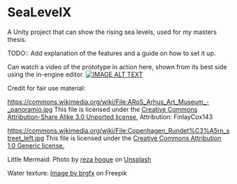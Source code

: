 # SeaLevelX

A Unity project that can show the rising sea levels, used for my masters thesis.

TODO:: Add explanation of the features and a guide on how to set it up.


Can watch a video of the prototype in action here, shown from its best side using the in-engine editor.
[![IMAGE ALT TEXT](http://img.youtube.com/vi/Hn36jJIO9-8/0.jpg)](http://www.youtube.com/watch?v=Hn36jJIO9-8 "SeaLevelX Prototype")











Credit for fair use material:

https://commons.wikimedia.org/wiki/File:ARoS_Arhus_Art_Museum_-_panoramio.jpg
This file is licensed under the <a href= "https://creativecommons.org/licenses/by-sa/3.0/">Creative Commons Attribution-Share Alike 3.0 Unported license.<a/>
Attribution: FinlayCox143



https://commons.wikimedia.org/wiki/File:Copenhagen_Rundet%C3%A5rn_street_left.jpg
This file is licensed under the <a href= "https://creativecommons.org/licenses/by/1.0/">Creative Commons Attribution 1.0 Generic license.<a/>


Little Mermaid: 
Photo by <a href="https://unsplash.com/@unsunghero?utm_source=unsplash&utm_medium=referral&utm_content=creditCopyText">reza hoque</a> on <a href="https://unsplash.com/photos/YxF56mv4OVU?utm_source=unsplash&utm_medium=referral&utm_content=creditCopyText">Unsplash</a>
  

Water texture: <a href="https://www.freepik.com/free-vector/underwater-background-with-water-bubbles-undersea-light-rays_39207516.htm#query=underwater%20texture&position=30&from_view=search&track=ais">Image by brgfx</a> on Freepik
